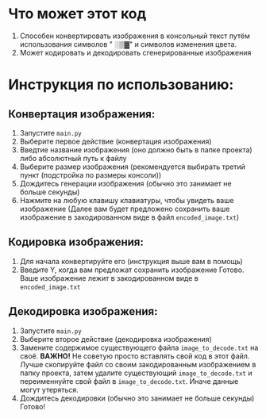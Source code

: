 # Что может этот код
1. Способен конвертировать изображения в консольный текст путём использования символов " ░▒▓" и символов изменения цвета.
2. Может кодировать и декодировать сгенерированные изображения

# Инструкция по использованию:
## Конвертация изображения:
1. Запустите `main.py`
2. Выберите первое действие (конвертация изображения)
3. Введтие название изображения (оно должно быть в папке проекта) либо абсолютный путь к файлу
4. Выберите размер изображения (рекомендуется выбирать третий пункт (подстройка по размеры консоли))
5. Дождитесь генерации изображения (обычно это занимает не больше секунды)
6. Нажмите на любую клавишу клавиатуры, чтобы увидеть ваше изображение
(Далее вам будет предложено сохранить ваше изображение в закодированном виде в файл `encoded_image.txt`)
## Кодировка изображения:
1. Для начала конвертируйте его (инструкция выше вам в помощь)
2. Введите Y, когда вам предложат сохранить изображение
Готово. Ваше изображение лежит в закодированном виде в `encoded_image.txt`
## Декодировка изображения:
1. Запустите `main.py`
2. Выберите второе действие (декодировка изображения)
3. Замените содержимое существующего файла `image_to_decode.txt` на своё. **ВАЖНО!** Не советую просто вставлять свой код в этот файл. Лучше скопируйте файл со своим закодированным изображением в папку проекта, затем удалите существующий `image_to_decode.txt` и переименнуйте свой файл в `image_to_decode.txt`. Иначе данные могут утеряться.
4. Дождитесь декодировки (обычно это занимает не больше секунды)
Готово!
